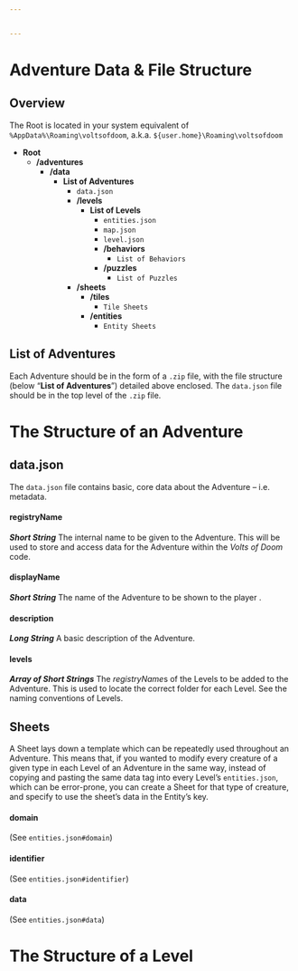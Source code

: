 ```yaml
---


---
```


<h1 id="adventure-data--file-structure">Adventure Data &amp; File Structure</h1>
<h2 id="overview">Overview</h2>
<p>The Root is located in your system equivalent of <code>%AppData%\Roaming\voltsofdoom</code>, a.k.a. <code>${user.home}\Roaming\voltsofdoom</code></p>
<ul>
<li><strong>Root</strong>
<ul>
<li><strong>/adventures</strong>
<ul>
<li><strong>/data</strong>
<ul>
<li><strong>List of Adventures</strong>
<ul>
<li><code>data.json</code></li>
<li><strong>/levels</strong>
<ul>
<li><strong>List of Levels</strong>
<ul>
<li><code>entities.json</code></li>
<li><code>map.json</code></li>
<li><code>level.json</code></li>
<li><strong>/behaviors</strong>
<ul>
<li><code>List of Behaviors</code></li>
</ul>
</li>
<li><strong>/puzzles</strong>
<ul>
<li><code>List of Puzzles</code></li>
</ul>
</li>
</ul>
</li>
</ul>
</li>
<li><strong>/sheets</strong>
<ul>
<li><strong>/tiles</strong>
<ul>
<li><code>Tile Sheets</code></li>
</ul>
</li>
<li><strong>/entities</strong>
<ul>
<li><code>Entity Sheets</code></li>
</ul>
</li>
</ul>
</li>
</ul>
</li>
</ul>
</li>
</ul>
</li>
</ul>
</li>
</ul>
<h2 id="list-of-adventures">List of Adventures</h2>
<p>Each Adventure should be in the form of a <code>.zip</code> file, with the file structure (below “<strong>List of Adventures</strong>”) detailed above enclosed. The <code>data.json</code> file should be in the top level of the <code>.zip</code> file.</p>
<h1 id="the-structure-of-an-adventure">The Structure of an Adventure</h1>
<h2 id="data.json">data.json</h2>
<p>The <code>data.json</code> file contains basic, core data about the Adventure – i.e. metadata.</p>
<h4 id="registryname">registryName</h4>
<p><em><strong>Short String</strong></em> The internal name to be given to the Adventure. This will be used to store and access data for the Adventure within the <em>Volts of Doom</em> code.</p>
<h4 id="displayname">displayName</h4>
<p><em><strong>Short String</strong></em> The name of the Adventure to be shown to the player .</p>
<h4 id="description">description</h4>
<p><em><strong>Long String</strong></em> A basic description of the Adventure.</p>
<h4 id="levels">levels</h4>
<p><em><strong>Array of Short Strings</strong></em> The <em>registryName</em>s of the Levels to be added to the Adventure. This is used to locate the correct folder for each Level. See the naming conventions of Levels.</p>
<h2 id="sheets">Sheets</h2>
<p>A Sheet lays down a template which can be repeatedly used throughout an Adventure. This means that, if you wanted to modify every creature of a given type in each Level of an Adventure in the same way, instead of copying and pasting the same data tag into every Level’s <code>entities.json</code>, which can be error-prone, you can create a Sheet for that type of creature, and specify to use the sheet’s data in the Entity’s key.</p>
<h4 id="domain">domain</h4>
<p>(See <code>entities.json#domain</code>)</p>
<h4 id="identifier">identifier</h4>
<p>(See <code>entities.json#identifier</code>)</p>
<h4 id="data">data</h4>
<p>(See <code>entities.json#data</code>)</p>
<h1 id="the-structure-of-a-level">The Structure of a Level</h1>

